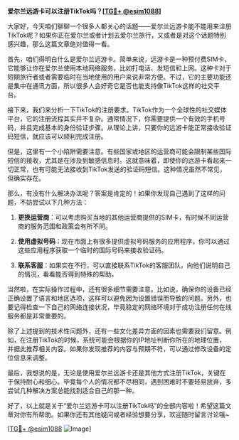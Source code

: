 **爱尔兰远游卡可以注册TikTok吗？[[TG💪+ @esim1088](https://t.me/s/esim1088)]**

大家好，今天咱们聊聊一个很多人都关心的话题——爱尔兰远游卡能不能用来注册TikTok呢？如果你正在爱尔兰或者计划去爱尔兰旅行，又或者是对这个话题特别感兴趣，那么这篇文章绝对值得一看。

首先，咱们得明白什么是爱尔兰远游卡。简单来说，远游卡是一种预付费SIM卡，它能够让你在爱尔兰使用本地网络服务，比如打电话、发短信和上网。这种卡对于短期旅行者或者需要临时在当地使用的用户来说非常方便。不过，它的主要功能还是集中在通讯方面，所以很多人会好奇它是否也能支持像TikTok这样的社交平台。

接下来，我们来分析一下TikTok的注册要求。TikTok作为一个全球性的社交媒体平台，它的注册流程其实并不复杂。通常情况下，你需要提供一个有效的手机号码，并且完成基本的身份验证步骤。从理论上讲，只要你的远游卡能正常接收验证码短信，就应该可以顺利完成注册。

但是，这里有一个小陷阱需要注意。有些国家或地区的运营商可能会限制某些国际短信的接收，尤其是在涉及到敏感信息时。这就意味着，即使你的远游卡看起来一切正常，也有可能无法接收到TikTok发送的验证码短信。这种情况虽然不常见，但确实存在。

那么，有没有什么解决办法呢？答案是肯定的！如果你发现自己遇到了这样的问题，不妨尝试以下几种方法：

1. **更换运营商**：可以考虑购买当地的其他运营商提供的SIM卡，有时候不同运营商的服务范围和政策会有所不同。
   
2. **使用虚拟号码**：现在市面上有很多提供虚拟号码服务的应用程序，你可以通过这些应用程序获取一个临时的国际号码来接收验证码。

3. **联系客服**：如果实在不行，可以直接联系TikTok的客服团队，向他们说明自己的情况，看看能否得到特殊的帮助。

当然啦，在实际操作过程中，还有很多细节需要注意。比如说，确保你的设备已经正确设置了语言和地区选项，这样可以避免因为设置错误而导致的问题。另外，也要记得检查一下自己的网络连接状况，毕竟稳定的网络环境对于成功注册任何在线服务都是非常重要的。

除了上述提到的技术性问题外，还有一些文化差异方面的因素也需要我们留意。例如，在注册TikTok的时候，系统可能会根据你的IP地址判断你所在的地理位置，并据此推荐相关内容。如果你发现推荐的内容与预期不符，可以通过修改设备的定位信息来调整。

最后，我想说的是，无论是使用爱尔兰远游卡还是其他方式注册TikTok，关键在于保持耐心和细心。毕竟每个人的情况都不尽相同，遇到困难时不要轻易放弃，多尝试几种解决方案总能找到适合自己的那一种。

好了，以上就是关于“爱尔兰远游卡可以注册TikTok吗”的全部内容啦！希望这篇文章对你有所帮助。如果你还有其他疑问或者经验想要分享，欢迎随时留言讨论哦~

[[TG💪+ @esim1088](https://t.me/s/esim1088) ![Image](https://i.postimg.cc/4NQfJmqS/Snipaste-2025-05-13-00-14-12.png)]